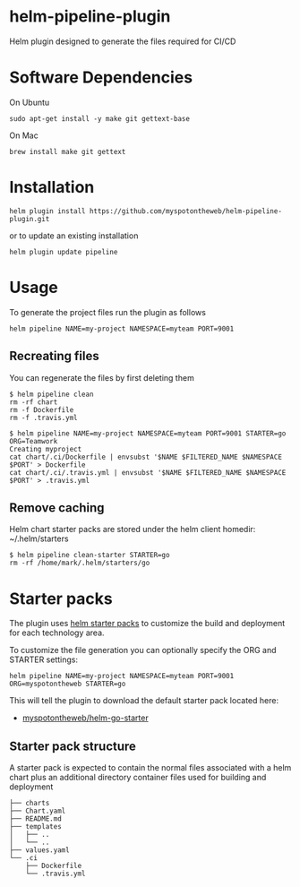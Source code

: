 # helm-pipeline-plugin

Helm plugin designed to generate the files required for CI/CD

# Software Dependencies

On Ubuntu

```
sudo apt-get install -y make git gettext-base
```

On Mac

```
brew install make git gettext
```

# Installation

```
helm plugin install https://github.com/myspotontheweb/helm-pipeline-plugin.git
```

or to update an existing installation

```
helm plugin update pipeline
```

# Usage

To generate the project files run the plugin as follows

```
helm pipeline NAME=my-project NAMESPACE=myteam PORT=9001
```

## Recreating files

You can regenerate the files by first deleting them

```
$ helm pipeline clean
rm -rf chart
rm -f Dockerfile
rm -f .travis.yml

$ helm pipeline NAME=my-project NAMESPACE=myteam PORT=9001 STARTER=go ORG=Teamwork
Creating myproject
cat chart/.ci/Dockerfile | envsubst '$NAME $FILTERED_NAME $NAMESPACE $PORT' > Dockerfile
cat chart/.ci/.travis.yml | envsubst '$NAME $FILTERED_NAME $NAMESPACE $PORT' > .travis.yml
```

## Remove caching

Helm chart starter packs are stored under the helm client homedir: ~/.helm/starters

```
$ helm pipeline clean-starter STARTER=go
rm -rf /home/mark/.helm/starters/go
```

# Starter packs

The plugin uses [helm starter packs](https://helm.sh/docs/developing_charts/#chart-starter-packs) to customize the build and deployment for each technology area.

To customize the file generation you can optionally specify the ORG and STARTER settings: 

```
helm pipeline NAME=my-project NAMESPACE=myteam PORT=9001 ORG=myspotontheweb STARTER=go
```

This will tell the plugin to download the default starter pack located here: 

* [myspotontheweb/helm-go-starter](https://github.com/myspotontheweb/helm-go-starter) 

## Starter pack structure

A starter pack is expected to contain the normal files associated with a helm chart plus
an additional directory container files used for building and deployment

```
├── charts
├── Chart.yaml
├── README.md
├── templates
│   ├── ..
│   └── ..
├── values.yaml
└── .ci
    ├── Dockerfile
    └── .travis.yml
```
